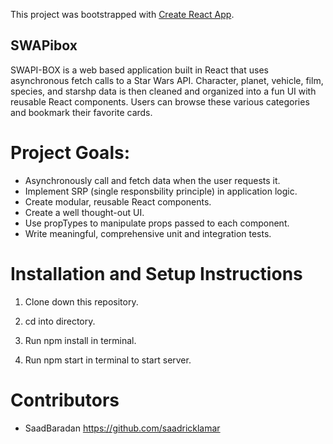 This project was bootstrapped with [Create React App](https://github.com/facebook/create-react-app).

## SWAPibox

SWAPI-BOX is a web based application built in React that uses asynchronous fetch calls to a Star Wars API. Character, planet, vehicle, film, species, and starshp data is then cleaned and organized into a fun UI with reusable React components. Users can browse these various categories and bookmark their favorite cards.

# Project Goals:

* Asynchronously call and fetch data when the user requests it.
* Implement SRP (single responsbility principle) in application logic.
* Create modular, reusable React components.
* Create a well thought-out UI.
* Use propTypes to manipulate props passed to each component.
* Write meaningful, comprehensive unit and integration tests.

# Installation and Setup Instructions

1. Clone down this repository.

2. cd into directory.

3. Run npm install in terminal.

4. Run npm start in terminal to start server.


# Contributors

* SaadBaradan https://github.com/saadricklamar
